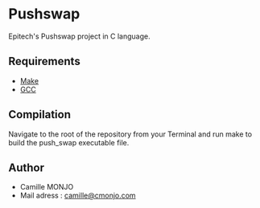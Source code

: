 # Pushswap


Epitech's Pushswap project in C language. 

## Requirements

 * [Make](https://www.gnu.org/software/make//)
 * [GCC](https://gcc.gnu.org/)

## Compilation

Navigate to the root of the repository from your Terminal and run make to build the push_swap executable file.

## Author

* Camille MONJO
* Mail adress : camille@cmonjo.com
